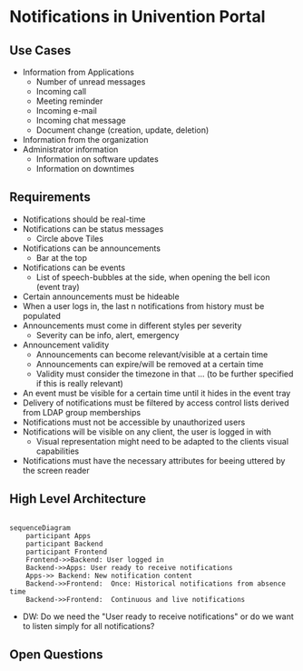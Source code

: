 # Notifications in Univention Portal

## Use Cases

- Information from Applications
  - Number of unread messages
  - Incoming call
  - Meeting reminder
  - Incoming e-mail
  - Incoming chat message
  - Document change (creation, update, deletion)
- Information from the organization
- Administrator information
  - Information on software updates
  - Information on downtimes


## Requirements

- Notifications should be real-time
- Notifications can be status messages 
  - Circle above Tiles
- Notifications can be announcements
  - Bar at the top
- Notifications can be events
  - List of speech-bubbles at the side, when opening the bell icon (event tray)
- Certain announcements must be hideable
- When a user logs in, the last n notifications from history must be populated
- Announcements must come in different styles per severity
  - Severity can be info, alert, emergency
- Announcement validity
  - Announcements can become relevant/visible at a certain time
  - Announcements can expire/will be removed at a certain time
  - Validity must consider the timezone in that ... (to be further specified if this is really relevant)
- An event must be visible for a certain time until it hides in the event tray
- Delivery of notifications must be filtered by access control lists derived from LDAP group memberships
- Notifications must not be accessible by unauthorized users
- Notifications will be visible on any client, the user is logged in with
  - Visual representation might need to be adapted to the clients visual capabilities
- Notifications must have the necessary attributes for beeing uttered by the screen reader


## High Level Architecture

```mermaid

sequenceDiagram
    participant Apps
    participant Backend
    participant Frontend
    Frontend->>Backend: User logged in
    Backend->>Apps: User ready to receive notifications
    Apps->> Backend: New notification content
    Backend->>Frontend:  Once: Historical notifications from absence time
    Backend->>Frontend:  Continuous and live notifications

```

- DW: Do we need the "User ready to receive notifications" or do we want to listen simply for all notifications?

## Open Questions
